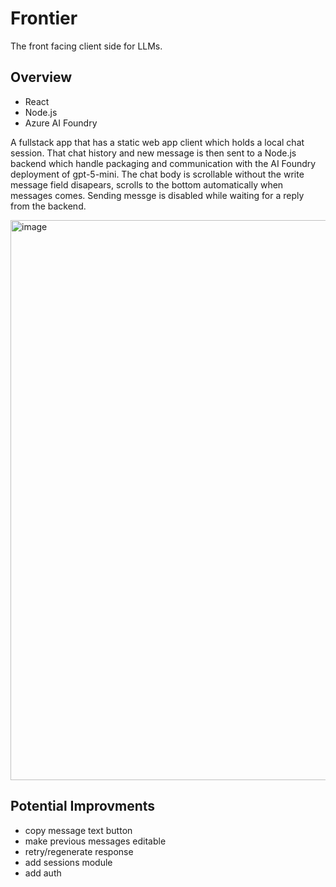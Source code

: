 # Frontier

The front facing client side for LLMs.

## Overview

- React
- Node.js
- Azure AI Foundry

A fullstack app that has a static web app client which holds a local chat session.
That chat history and new message is then sent to a Node.js backend which handle packaging and communication with the AI Foundry deployment of gpt-5-mini.
The chat body is scrollable without the write message field disapears, scrolls to the bottom automatically when messages comes. 
Sending messge is disabled while waiting for a reply from the backend.

<img width="770" height="896" alt="image" src="https://github.com/user-attachments/assets/a0f00563-0563-4f73-8992-01fc81424230" />

## Potential Improvments
- copy message text button
- make previous messages editable
- retry/regenerate response
- add sessions module
- add auth


